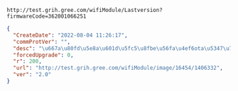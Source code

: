 `http://test.grih.gree.com/wifiModule/Lastversion?firmwareCode=362001066251`

```json
{
  "CreateDate": "2022-08-04 11:26:17",
  "commProtVer": "",
  "desc": "\u667a\u80fd\u5e8a\u601d\u5fc5\u8fbe\u56fa\u4ef6ota\u5347\u7ea7\u6d4b\u8bd5",
  "forcedUpgrade": 0,
  "r": 200,
  "url": "http://test.grih.gree.com/wifiModule/image/16454/1406332",
  "ver": "2.0"
}
```